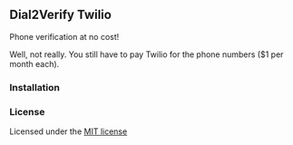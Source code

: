## Dial2Verify Twilio

Phone verification at no cost!

Well, not really. You still have to pay Twilio for the phone numbers ($1 per month each).

### Installation

### License

Licensed under the [MIT license](http://opensource.org/licenses/MIT)

